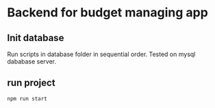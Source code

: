 # Backend for budget managing app

## Init database
Run scripts in database folder in sequential order. Tested on mysql dababase server.

## run project
```
npm run start
```